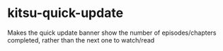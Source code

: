 # kitsu-quick-update
Makes the quick update banner show the number of episodes/chapters completed, rather than the next one to watch/read
